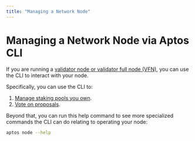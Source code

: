 ```yaml
---
title: "Managing a Network Node"
---
```


# Managing a Network Node via Aptos CLI

If you are running a [validator node or validator full node (VFN)](../../../nodes/validator-node/index.md), you can use the CLI to interact with your node.

Specifically, you can use the CLI to:
1. [Manage staking pools you own](../../../nodes/validator-node/operator/staking-pool-operations.md).
2. [Vote on proposals](../../../nodes/validator-node/voter/index.md).

Beyond that, you can run this help command to see more specialized commands the CLI can do relating to operating your node:

```zsh
aptos node --help
```
